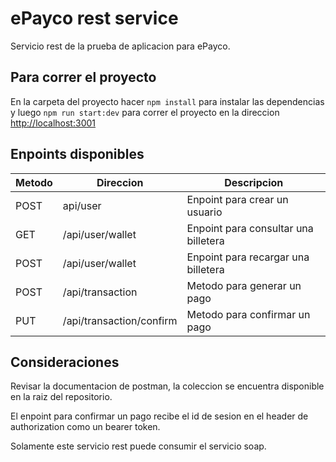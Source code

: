 # ePayco rest service

Servicio rest de la prueba de aplicacion para ePayco.

## Para correr el proyecto

En la carpeta del proyecto hacer `npm install` para instalar las dependencias y luego `npm run start:dev` para correr el proyecto en la direccion  [http://localhost:3001](http://localhost:3001)

## Enpoints disponibles

| Metodo | Direccion | Descripcion | 
| -------- | -------- | -------- | 
| POST | api/user | Enpoint para crear un usuario|
| GET | /api/user/wallet | Enpoint para consultar una billetera|
| POST | /api/user/wallet | Enpoint para recargar una billetera|
| POST | /api/transaction | Metodo para generar un pago|
| PUT | /api/transaction/confirm | Metodo para confirmar un pago|

## Consideraciones
Revisar la documentacion de postman, la coleccion se encuentra disponible en la raiz del repositorio.

El enpoint para confirmar un pago recibe el id de sesion en el header de authorization como un bearer token.

Solamente este servicio rest puede consumir el servicio soap.
